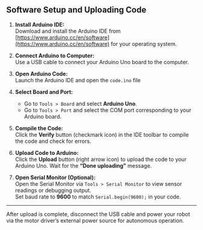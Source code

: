 ## Software Setup and Uploading Code

1. **Install Arduino IDE:**  
   Download and install the Arduino IDE from [https://www.arduino.cc/en/software](https://www.arduino.cc/en/software) for your operating system.

2. **Connect Arduino to Computer:**  
   Use a USB cable to connect your Arduino Uno board to the computer.

3. **Open Arduino Code:**  
   Launch the Arduino IDE and open the `code.ino` file 

4. **Select Board and Port:**  
   - Go to `Tools > Board` and select **Arduino Uno**.  
   - Go to `Tools > Port` and select the COM port corresponding to your Arduino board.

5. **Compile the Code:**  
   Click the **Verify** button (checkmark icon) in the IDE toolbar to compile the code and check for errors.

6. **Upload Code to Arduino:**  
   Click the **Upload** button (right arrow icon) to upload the code to your Arduino Uno. Wait for the **“Done uploading”** message.

7. **Open Serial Monitor (Optional):**  
   Open the Serial Monitor via `Tools > Serial Monitor` to view sensor readings or debugging output.  
   Set baud rate to **9600** to match `Serial.begin(9600);` in your code.

---

After upload is complete, disconnect the USB cable and power your robot via the motor driver’s external power source for autonomous operation.
